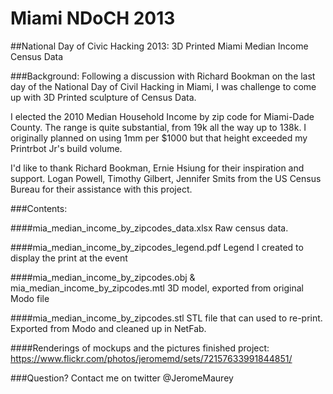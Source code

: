 Miami NDoCH 2013
=========


##National Day of Civic Hacking 2013: 3D Printed Miami Median Income Census Data


###Background:
Following a discussion with Richard Bookman on the last day of the National Day of Civil Hacking in Miami, I was challenge to come up with 3D Printed sculpture of Census Data.

I elected the 2010 Median Household Income by zip code for Miami-Dade County. The range is quite substantial, from 19k all the way up to 138k. I originally planned on using 1mm per $1000 but that height exceeded my Printrbot Jr's build volume.

I'd like to thank Richard Bookman, Ernie Hsiung for their inspiration and support. Logan Powell, Timothy Gilbert, Jennifer Smits from the US Census Bureau for their assistance with this project.


###Contents:

####mia_median_income_by_zipcodes_data.xlsx
Raw census data.

####mia_median_income_by_zipcodes_legend.pdf
Legend I created to display the print at the event

####mia_median_income_by_zipcodes.obj & mia_median_income_by_zipcodes.mtl
3D model, exported from original Modo file

####mia_median_income_by_zipcodes.stl
STL file that can used to re-print. Exported from Modo and cleaned up in NetFab.


####Renderings of mockups and the pictures finished project: 
https://www.flickr.com/photos/jeromemd/sets/72157633991844851/


###Question? 
Contact me on twitter @JeromeMaurey
